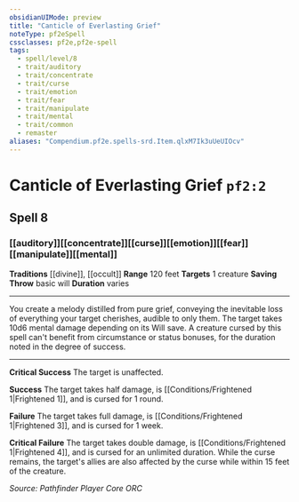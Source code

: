 ```yaml
---
obsidianUIMode: preview
title: "Canticle of Everlasting Grief"
noteType: pf2eSpell
cssclasses: pf2e,pf2e-spell
tags:
  - spell/level/8
  - trait/auditory
  - trait/concentrate
  - trait/curse
  - trait/emotion
  - trait/fear
  - trait/manipulate
  - trait/mental
  - trait/common
  - remaster
aliases: "Compendium.pf2e.spells-srd.Item.qlxM7Ik3uUeUIOcv" 
---
```

# Canticle of Everlasting Grief  `pf2:2`  
## Spell 8
### [[auditory]][[concentrate]][[curse]][[emotion]][[fear]][[manipulate]][[mental]]
**Traditions** [[divine]], [[occult]]
**Range** 120 feet
**Targets** 1 creature
**Saving Throw** basic will
**Duration** varies
* * * 
You create a melody distilled from pure grief, conveying the inevitable loss of everything your target cherishes, audible to only them. The target takes 10d6 mental damage depending on its Will save. A creature cursed by this spell can't benefit from circumstance or status bonuses, for the duration noted in the degree of success.

* * *

**Critical Success** The target is unaffected.

**Success** The target takes half damage, is [[Conditions/Frightened 1|Frightened 1]], and is cursed for 1 round.

**Failure** The target takes full damage, is [[Conditions/Frightened 1|Frightened 3]], and is cursed for 1 week.

**Critical Failure** The target takes double damage, is [[Conditions/Frightened 1|Frightened 4]], and is cursed for an unlimited duration. While the curse remains, the target's allies are also affected by the curse while within 15 feet of the creature.

*Source: Pathfinder Player Core*
*ORC*